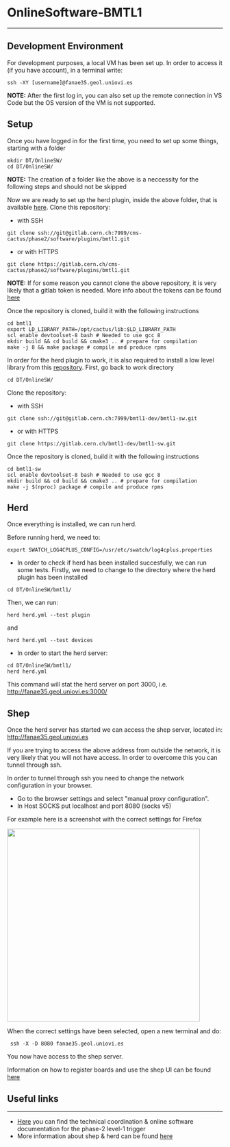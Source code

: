 # OnlineSoftware-BMTL1
------

## Development Environment

For development purposes, a local VM has been set up. In order to access it (if you have account), in a terminal write:
```
ssh -XY [username]@fanae35.geol.uniovi.es
```

**NOTE:** After the first log in, you can also set up the remote connection in VS Code but the OS version of the VM is not supported. 

## Setup

Once you have logged in for the first time, you need to set up some things, starting with a folder
```
mkdir DT/OnlineSW/
cd DT/OnlineSW/
```
**NOTE:** The creation of a folder like the above is a neccessity for the following steps and should not be skipped

Now we are ready to set up the herd plugin, inside the above folder, that is available [here](https://gitlab.cern.ch/cms-cactus/phase2/software/plugins/bmtl1). Clone this repository:
- with SSH
```
git clone ssh://git@gitlab.cern.ch:7999/cms-cactus/phase2/software/plugins/bmtl1.git
```
- or with HTTPS
```
git clone https://gitlab.cern.ch/cms-cactus/phase2/software/plugins/bmtl1.git
```
**NOTE:** If for some reason you cannot clone the above repository, it is very likely that a gitlab token is needed. More info about the tokens can be found [here](https://docs.gitlab.com/ee/user/profile/personal_access_tokens.html) 

Once the repository is cloned, build it with the following instructions 
```
cd bmtl1
export LD_LIBRARY_PATH=/opt/cactus/lib:$LD_LIBRARY_PATH
scl enable devtoolset-8 bash # Needed to use gcc 8
mkdir build && cd build && cmake3 .. # prepare for compilation
make -j 8 && make package # compile and produce rpms
```

In order for the herd plugin to work, it is also required to install a low level library from this [repository](https://gitlab.cern.ch/bmtl1-dev/bmtl1-sw). First, go back to work directory
```
cd DT/OnlineSW/
```
Clone the repository:
- with SSH
```
git clone ssh://git@gitlab.cern.ch:7999/bmtl1-dev/bmtl1-sw.git
```
- or with HTTPS
```
git clone https://gitlab.cern.ch/bmtl1-dev/bmtl1-sw.git
```
Once the repository is cloned, build it with the following instructions 

```
cd bmtl1-sw
scl enable devtoolset-8 bash # Needed to use gcc 8
mkdir build && cd build && cmake3 .. # prepare for compilation
make -j $(nproc) package # compile and produce rpms
```

## Herd

Once everything is installed, we can run herd.

Before running herd, we need to:
```
export SWATCH_LOG4CPLUS_CONFIG=/usr/etc/swatch/log4cplus.properties
```

- In order to check if herd has been installed succesfully, we can run some tests. Firstly, we need to change to the directory where the herd plugin has been installed 
```
cd DT/OnlineSW/bmtl1/
```
Then, we can run:
```
herd herd.yml --test plugin
```
and
```
herd herd.yml --test devices
```
- In order to start the herd server:
```
cd DT/OnlineSW/bmtl1/
herd herd.yml
```
This command will stat the herd server on port 3000, i.e. http://fanae35.geol.uniovi.es:3000/

## Shep

Once the herd server has started we can access the shep server, located in: http://fanae35.geol.uniovi.es

If you are trying to access the above address from outside the network, it is very likely that you will not have access. In order to overcome this you can tunnel through ssh.

In order to tunnel through ssh you need to change the network configuration in your browser. 
- Go to the browser settings and select "manual proxy configuration".
- In Host SOCKS put localhost and port 8080 (socks v5)

For example here is a screenshot with the correct settings for Firefox

<img src="https://github.com/nplastir/OnlineSoftware-BMTL1/assets/138513470/64a17b89-ee0f-4e60-9989-607598dae36e" width="450">

When the correct settings have been selected, open a new terminal and do:
```
 ssh -X -D 8080 fanae35.geol.uniovi.es
```

You now have access to the shep server. 

Information on how to register boards and use the shep UI can be found [here](https://gitlab.cern.ch/cms-tracker-phase2-onlinesw/deployment-and-documentation/-/blob/v0.4-shepherd/Shep%20User%20Guide.md)


## Useful links
------
- [Here](https://cms-l1t-phase2.docs.cern.ch/index.html) you can find the technical coordination & online software documentation for the phase-2 level-1 trigger
- More information about shep & herd can be found [here](https://gitlab.cern.ch/cms-tracker-phase2-onlinesw/deployment-and-documentation/-/tree/v0.4-shepherd?ref_type=heads#running-shep)
